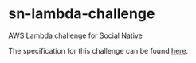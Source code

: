 # sn-lambda-challenge
AWS Lambda challenge for Social Native

The specification for this challenge can be found [here](https://gist.github.com/aaron9000/991ad9d44e52a9a10326).

